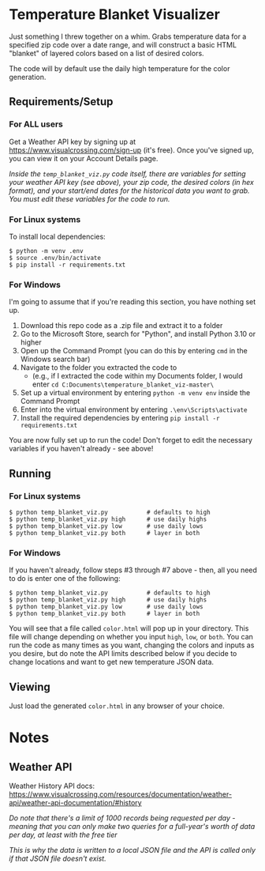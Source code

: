# Temperature Blanket Visualizer

Just something I threw together on a whim. Grabs temperature data for a specified zip code over a date range, and will construct a basic HTML 
"blanket" of layered colors based on a list of desired colors.

The code will by default use the daily high temperature for the color generation.

## Requirements/Setup

### For ALL users
Get a Weather API key by signing up at https://www.visualcrossing.com/sign-up (it's free). Once you've signed up, you can view it on your Account Details page.

*Inside the `temp_blanket_viz.py` code itself, there are variables for setting your weather API key (see above), your zip code, the desired colors (in hex format), and your start/end dates for the historical data you want to grab. You must edit these variables for the code to run.*


### For Linux systems

To install local dependencies:
```
$ python -m venv .env
$ source .env/bin/activate
$ pip install -r requirements.txt
```


### For Windows

I'm going to assume that if you're reading this section, you have nothing set up.

1. Download this repo code as a .zip file and extract it to a folder
2. Go to the Microsoft Store, search for "Python", and install Python 3.10 or higher
3. Open up the Command Prompt (you can do this by entering `cmd` in the Windows search bar)
4. Navigate to the folder you extracted the code to 
    -  (e.g., if I extracted the code within my Documents folder, I would enter `cd C:Documents\temperature_blanket_viz-master\`
5. Set up a virtual environment by entering `python -m venv env` inside the Command Prompt
6. Enter into the virtual environment by entering `.\env\Scripts\activate`
7. Install the required dependencies by entering `pip install -r requirements.txt`

You are now fully set up to run the code! Don't forget to edit the necessary variables if you haven't already - see above!

## Running

### For Linux systems
```
$ python temp_blanket_viz.py           # defaults to high
$ python temp_blanket_viz.py high      # use daily highs
$ python temp_blanket_viz.py low       # use daily lows
$ python temp_blanket_viz.py both      # layer in both
```

### For Windows

If you haven't already, follow steps #3 through #7 above - then, all you need to do is enter one of the following:
```
$ python temp_blanket_viz.py           # defaults to high
$ python temp_blanket_viz.py high      # use daily highs
$ python temp_blanket_viz.py low       # use daily lows
$ python temp_blanket_viz.py both      # layer in both
```

You will see that a file called `color.html` will pop up in your directory. This file will change depending on whether you input `high`, `low`, or `both`. You can run the code as many times as you want, changing the colors and inputs as you desire, but do note the API limits described below if you decide to change locations and want to get new temperature JSON data.

## Viewing

Just load the generated `color.html` in any browser of your choice.


# Notes

## Weather API

Weather History API docs: https://www.visualcrossing.com/resources/documentation/weather-api/weather-api-documentation/#history

*Do note that there's a limit of 1000 records being requested per day - meaning that you can only make two queries for a full-year's worth of data per day, at least with the free tier*

*This is why the data is written to a local JSON file and the API is called only if that JSON file doesn't exist.*

